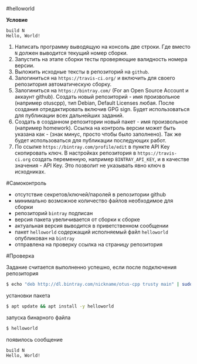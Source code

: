 #helloworld

**Условие**

```
build N
Hello, World!
``` 

1. Написать программу выводящую на консоль две строки. Где вместо `N` должен выводится текущий номер сборки.  
2. Запустить на этапе сборки тесты проверяющие валидность номера версии.
3. Выложить исходные тексты в репозиторий на `github`.
4. Залогиниться на `https://travis-ci.org/` и включить для своего репозитория
автоматическую сборку.
5. Залогиниться на `https://bintray.com/` (For an Open Source Account и аккаунт
github). Создать новый репозиторий - имя произвольное (например otuscpp), тип Debian, Default Licenses любая. После создания отредактировать
включив GPG sign. Будет использоваться для публикации всех дальнейших
заданий.
6. Создать в созданном репозитории новый пакет - имя произвольное
(например homework). Ссылка на контроль версии может быть указана
как - (знак минус, просто чтобы было заполнено). Так же будет
использоваться для публикации последующих работ.
7. По ссылке `https://bintray.com/profile/edit` в пункте API Key скопировать
ключ. В настройках репозитория в `https://travis-ci.org` создать переменную,
например `BINTRAY_API_KEY`, и в качестве значения - API Key. Это
позволит не указывать явно ключ в исходниках.

#Самоконтроль

- отсутствие секретов/ключей/паролей в репозитории github
- минимально возможное количество файлов необходимое для сборки
- репозиторий `bintray` подписан
- версия пакета увеличивается от сборки к сборке
- актуальная версия выводится в приветственном сообщении
- пакет `helloworld` содержащий исполняемый файл `helloworld`
опубликован на `bintray`
- отправлена на проверку ссылка на страницу репозитория

#Проверка

Задание считается выполненно успешно, если после подключения
репозитория
```sh
$ echo "deb http://dl.bintray.com/nickname/otus-cpp trusty main" | sudo tee -a /etc/apt/sources.list.d/otus.list
```
установки пакета
```sh
$ apt update && apt install -y helloworld
```
запуска бинарного файла
```sh
$ helloworld
```
появилось сообщение
```
build N
Hello, World!
```